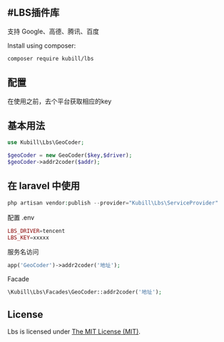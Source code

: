 #LBS插件库
------------

支持 Google、高德、腾讯、百度 

Install using composer:

```bash
composer require kubill/lbs
```
配置
-
在使用之前，去个平台获取相应的key

基本用法
-----------

```php
use Kubill\Lbs\GeoCoder;

$geoCoder = new GeoCoder($key,$driver);
$geoCoder->addr2coder($addr);
```

在 laravel 中使用
-
```php
php artisan vendor:publish --provider="Kubill\Lbs\ServiceProvider"
```
配置 .env
```php
LBS_DRIVER=tencent
LBS_KEY=xxxxx
```

服务名访问
```php
app('GeoCoder')->addr2coder('地址');
```
Facade
```php
\Kubill\Lbs\Facades\GeoCoder::addr2coder('地址');
```

## License

Lbs is licensed under [The MIT License (MIT)](LICENSE).
